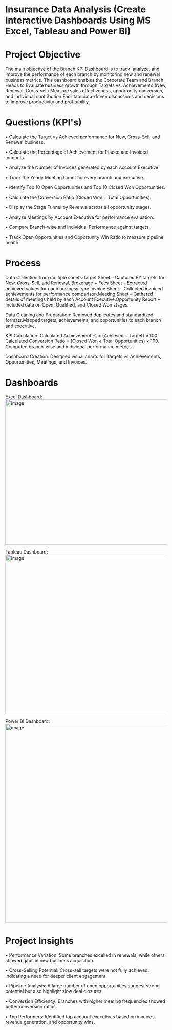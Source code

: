 # Insurance Data Analysis (Create Interactive Dashboards Using MS Excel, Tableau and Power BI)
# Project Objective

The main objective of the Branch KPI Dashboard is to track, analyze, and improve the performance of each branch by monitoring new and renewal business metrics.
This dashboard enables the Corporate Team and Branch Heads to,Evaluate business growth through Targets vs. Achievements (New, Renewal, Cross-sell).Measure sales effectiveness, opportunity conversion, and individual contribution.Facilitate data-driven discussions and decisions to improve productivity and profitability.
# Questions (KPI's)
•	Calculate the Target vs Achieved performance for New, Cross-Sell, and Renewal business.

•	Calculate the Percentage of Achievement for Placed and Invoiced amounts.

•	Analyze the Number of Invoices generated by each Account Executive.

•	Track the Yearly Meeting Count for every branch and executive.

•	Identify Top 10 Open Opportunities and Top 10 Closed Won Opportunities.

•	Calculate the Conversion Ratio (Closed Won ÷ Total Opportunities).

•	Display the Stage Funnel by Revenue across all opportunity stages.

•	Analyze Meetings by Account Executive for performance evaluation.

•	Compare Branch-wise and Individual Performance against targets.

•	Track Open Opportunities and Opportunity Win Ratio to measure pipeline health.

# Process
Data Collection from multiple sheets:Target Sheet – Captured FY targets for New, Cross-Sell, and Renewal,	Brokerage + Fees Sheet – Extracted achieved values for each business type.Invoice Sheet – Collected invoiced achievements for performance comparison.Meeting Sheet – Gathered details of meetings held by each Account Executive.Opportunity Report – Included data on Open, Qualified, and Closed Won stages.

 Data Cleaning and Preparation:	Removed duplicates and standardized formats.Mapped targets, achievements, and opportunities to each branch and executive.
 
  KPI Calculation:	Calculated Achievement % = (Achieved ÷ Target) × 100.	Calculated Conversion Ratio = (Closed Won ÷ Total Opportunities) × 100.	Computed branch-wise and individual performance metrics.
 
  Dashboard Creation: Designed visual charts for Targets vs Achievements, Opportunities, Meetings, and Invoices.
  # Dashboards

Excel Dashboard:
<img width="975" height="452" alt="image" src="https://github.com/user-attachments/assets/125c52ac-09d5-4629-b04c-0b95fa03a5ae" />

Tableau Dashboard:
<img width="975" height="497" alt="image" src="https://github.com/user-attachments/assets/611621a1-ba99-4786-8c37-05e2f1babc26" />

Power BI Dashboard:
<img width="975" height="619" alt="image" src="https://github.com/user-attachments/assets/32911e83-3b4e-4860-a593-af6ddf59cf84" />

# Project Insights
•	Performance Variation: Some branches excelled in renewals, while others showed gaps in new business acquisition.

•	Cross-Selling Potential: Cross-sell targets were not fully achieved, indicating a need for deeper client engagement.

•	Pipeline Analysis: A large number of open opportunities suggest strong potential but also highlight slow deal closures.

•	Conversion Efficiency: Branches with higher meeting frequencies showed better conversion ratios.

•	Top Performers: Identified top account executives based on invoices, revenue generation, and opportunity wins.





















































